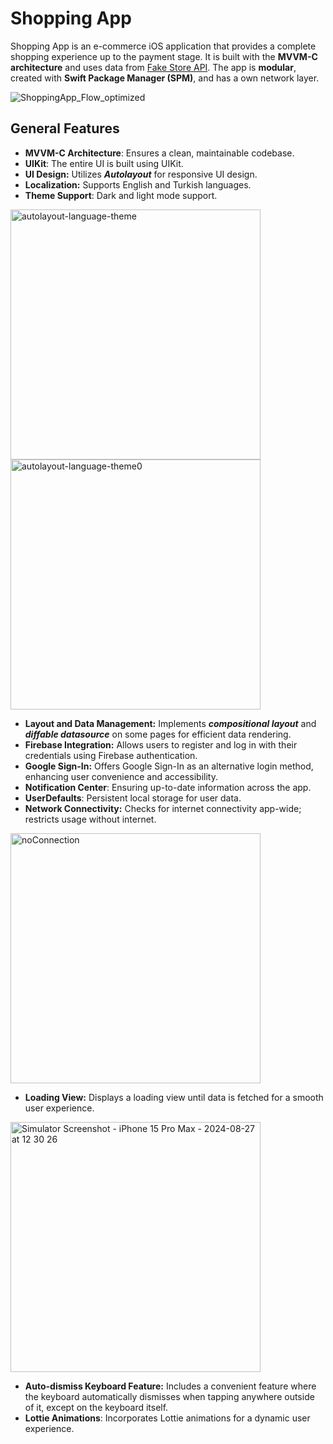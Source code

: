# Shopping App
Shopping App is an e-commerce iOS application that provides a complete shopping experience up to the payment stage.
It is built with the **MVVM-C architecture** and uses data from [Fake Store API](https://fakestoreapi.com/).
The app is **modular**, created with **Swift Package Manager (SPM)**, and has a own network layer.

![ShoppingApp_Flow_optimized](https://github.com/user-attachments/assets/04b78b35-6fa6-42fa-b878-8e28e1a13e2b)

## General Features

* **MVVM-C Architecture**: Ensures a clean, maintainable codebase.
* **UIKit**: The entire UI is built using UIKit.
* **UI Design:** Utilizes ***Autolayout*** for responsive UI design.
* **Localization:** Supports English and Turkish languages.
* **Theme Support**: Dark and light mode support.
<img width="400" alt="autolayout-language-theme" src="https://github.com/user-attachments/assets/102291c3-3815-4695-ac0e-65d1590f30e2">
<img width="400" alt="autolayout-language-theme0" src="https://github.com/user-attachments/assets/f7945bed-602a-43d0-bbef-9e755cb7dacf">

* **Layout and Data Management:** Implements ***compositional layout*** and ***diffable datasource*** on some pages for efficient data rendering.
* **Firebase Integration:** Allows users to register and log in with their credentials using Firebase authentication.
* **Google Sign-In:** Offers Google Sign-In as an alternative login method, enhancing user convenience and accessibility.
* **Notification Center**: Ensuring up-to-date information across the app.
* **UserDefaults**: Persistent local storage for user data.
* **Network Connectivity:** Checks for internet connectivity app-wide; restricts usage without internet.
<img width="400" alt="noConnection" src="https://github.com/user-attachments/assets/45b3bdfd-a6ba-4a12-9ccd-77a41fc041fb">

* **Loading View:** Displays a loading view until data is fetched for a smooth user experience.
<img height="400" alt="Simulator Screenshot - iPhone 15 Pro Max - 2024-08-27 at 12 30 26" src="https://github.com/user-attachments/assets/e991fcfa-f139-4c70-9332-a55e2f52a76b">

* **Auto-dismiss Keyboard Feature:** Includes a convenient feature where the keyboard automatically dismisses when tapping anywhere outside of it, except on the keyboard itself.
* **Lottie Animations**: Incorporates Lottie animations for a dynamic user experience.

